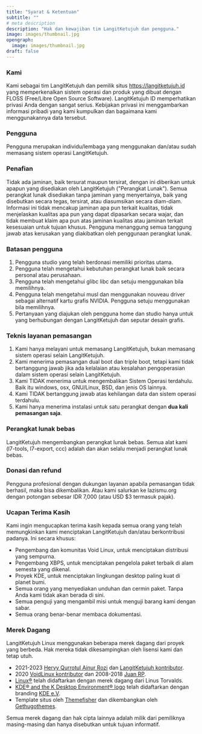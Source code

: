 ```yaml
---
title: "Syarat & Ketentuan"
subtitle: ""
# meta description
description: "Hak dan kewajiban tim LangitKetujuh dan pengguna."
image: images/thumbnail.jpg
opengraph:
  image: images/thumbnail.jpg
draft: false
---
```


### Kami

Kami sebagai tim LangitKetujuh dan pemilik situs https://langitketujuh.id yang memperkenalkan sistem operasi dan produk yang dibuat dengan FLOSS (Free/Libre Open Source Software). LangitKetujuh ID memperhatikan privasi Anda dengan sangat serius. Kebijakan privasi ini menggambarkan informasi pribadi yang kami kumpulkan dan bagaimana kami menggunakannya data tersebut.

### Pengguna

Pengguna merupakan individu/lembaga yang menggunakan dan/atau sudah memasang sistem operasi LangitKetujuh.

### Penafian

Tidak ada jaminan, baik tersurat maupun tersirat, dengan ini diberikan untuk apapun yang disediakan oleh LangitKetujuh ("Perangkat Lunak"). Semua perangkat lunak disediakan tanpa jaminan yang menyertainya, baik yang disebutkan secara tegas, tersirat, atau diasumsikan secara diam-diam. Informasi ini tidak mencakup jaminan apa pun terkait kualitas, tidak menjelaskan kualitas apa pun yang dapat dipasarkan secara wajar, dan tidak membuat klaim apa pun atas jaminan kualitas atau jaminan terkait kesesuaian untuk tujuan khusus. Pengguna menanggung semua tanggung jawab atas kerusakan yang diakibatkan oleh penggunaan perangkat lunak.

### Batasan pengguna

1. Pengguna studio yang telah berdonasi memiliki prioritas utama.
2. Pengguna telah mengetahui kebutuhan perangkat lunak baik secara personal atau perusahaan.
3. Pengguna telah mengetahui glibc libc dan setuju menggunakan bila memilihnya.
4. Pengguna telah mengetahui musl dan menggunakan nouveau driver sebagai alternatif kartu grafis NVIDIA. Pengguna setuju menggunakan bila memilihnya.
5. Pertanyaan yang diajukan oleh pengguna home dan studio hanya untuk yang berhubungan dengan LangitKetujuh dan seputar desain grafis.

### Teknis layanan pemasangan

1. Kami hanya melayani untuk memasang LangitKetujuh, bukan memasang sistem operasi selain LangitKetujuh.
2. Kami menerima pemasangan dual boot dan triple boot, tetapi kami tidak bertanggung jawab jika ada kelalaian atau kesalahan pengoperasian dalam sistem operasi selain LangitKetujuh.
3. Kami TIDAK menerima untuk mengembalikan Sistem Operasi terdahulu. Baik itu windows, osx, GNU/Linux, BSD, dan jenis OS lainnya.
4. Kami TIDAK bertanggung jawab atas kehilangan data dan sistem operasi terdahulu.
5. Kami hanya menerima instalasi untuk satu perangkat dengan **dua kali pemasangan saja**.

### Perangkat lunak bebas

LangitKetujuh mengembangkan perangkat lunak bebas. Semua alat kami (l7-tools, l7-export, ccc) adalah dan akan selalu menjadi perangkat lunak bebas.

### Donasi dan refund

Pengguna profesional dengan dukungan layanan apabila pemasangan tidak berhasil, maka bisa dikembalikan. Atau kami salurkan ke lazismu.org dengan potongan sebesar IDR 7,000 (atau USD $3 termasuk pajak).

### Ucapan Terima Kasih

Kami ingin mengucapkan terima kasih kepada semua orang yang telah memungkinkan kami menciptakan LangitKetujuh dan/atau berkontribusi padanya. Ini secara khusus:

- Pengembang dan komunitas Void Linux, untuk menciptakan distribusi yang sempurna.
- Pengembang XBPS, untuk menciptakan pengelola paket terbaik di alam semesta yang dikenal.
- Proyek KDE, untuk menciptakan lingkungan desktop paling kuat di planet bumi.
- Semua orang yang menyediakan unduhan dan cermin paket. Tanpa Anda kami tidak akan berada di sini.
- Semua penguji yang mengambil misi untuk menguji barang kami dengan sabar.
- Semua orang benar-benar membaca dokumentasi.

### Merek Dagang

LangitKetujuh Linux menggunakan beberapa merek dagang dari proyek yang berbeda. Hak mereka tidak dikesampingkan oleh lisensi kami dan tetap utuh.

- 2021-2023 [Hervy Qurrotul Ainur Rozi](https://hervyqa.id) dan [LangitKetujuh kontributor](https://gitlab.com/langitketujuh).
- 2020 [VoidLinux kontributor](https://github.com/orgs/void-linux/people) dan 2008-2018 [Juan RP](https://gitlab.com/xtraeme).
- [Linux®](https://www.linuxfoundation.org/programs/legal/trademark/attribution) telah didaftarkan dengan merek dagang dari Linus Torvalds.
- [KDE® and the K Desktop Environment® logo](https://kde.org/media/images/trademark_kde_gear_black_logo.png) telah didaftarkan dengan branding [KDE e.V](https://ev.kde.org/).
- Template situs oleh [Themefisher](https://themefisher.com/) dan dikembangkan oleh [Gethugothemes](https://gethugothemes.com/).

Semua merek dagang dan hak cipta lainnya adalah milik dari pemiliknya masing-masing dan hanya disebutkan untuk tujuan informatif.
